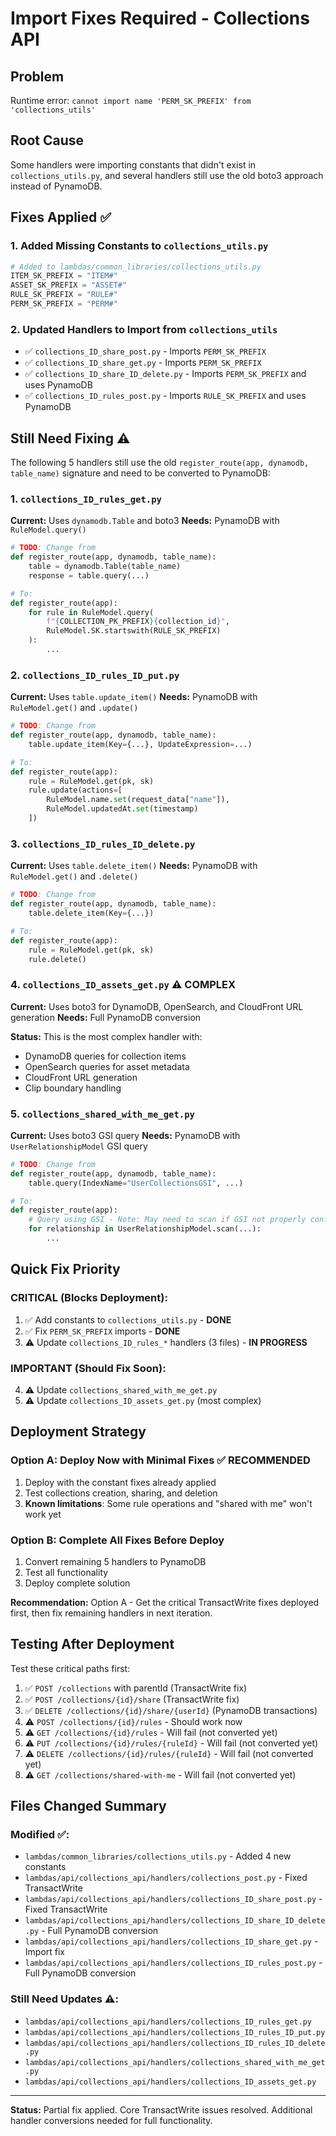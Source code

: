 # Import Fixes Required - Collections API

## Problem

Runtime error: `cannot import name 'PERM_SK_PREFIX' from 'collections_utils'`

## Root Cause

Some handlers were importing constants that didn't exist in `collections_utils.py`, and several handlers still use the old boto3 approach instead of PynamoDB.

## Fixes Applied ✅

### 1. Added Missing Constants to `collections_utils.py`

```python
# Added to lambdas/common_libraries/collections_utils.py
ITEM_SK_PREFIX = "ITEM#"
ASSET_SK_PREFIX = "ASSET#"
RULE_SK_PREFIX = "RULE#"
PERM_SK_PREFIX = "PERM#"
```

### 2. Updated Handlers to Import from `collections_utils`

- ✅ `collections_ID_share_post.py` - Imports `PERM_SK_PREFIX`
- ✅ `collections_ID_share_get.py` - Imports `PERM_SK_PREFIX`
- ✅ `collections_ID_share_ID_delete.py` - Imports `PERM_SK_PREFIX` and uses PynamoDB
- ✅ `collections_ID_rules_post.py` - Imports `RULE_SK_PREFIX` and uses PynamoDB

## Still Need Fixing ⚠️

The following 5 handlers still use the old `register_route(app, dynamodb, table_name)` signature and need to be converted to PynamoDB:

### 1. `collections_ID_rules_get.py`

**Current:** Uses `dynamodb.Table` and boto3
**Needs:** PynamoDB with `RuleModel.query()`

```python
# TODO: Change from
def register_route(app, dynamodb, table_name):
    table = dynamodb.Table(table_name)
    response = table.query(...)

# To:
def register_route(app):
    for rule in RuleModel.query(
        f"{COLLECTION_PK_PREFIX}{collection_id}",
        RuleModel.SK.startswith(RULE_SK_PREFIX)
    ):
        ...
```

### 2. `collections_ID_rules_ID_put.py`

**Current:** Uses `table.update_item()`
**Needs:** PynamoDB with `RuleModel.get()` and `.update()`

```python
# TODO: Change from
def register_route(app, dynamodb, table_name):
    table.update_item(Key={...}, UpdateExpression=...)

# To:
def register_route(app):
    rule = RuleModel.get(pk, sk)
    rule.update(actions=[
        RuleModel.name.set(request_data["name"]),
        RuleModel.updatedAt.set(timestamp)
    ])
```

### 3. `collections_ID_rules_ID_delete.py`

**Current:** Uses `table.delete_item()`
**Needs:** PynamoDB with `RuleModel.get()` and `.delete()`

```python
# TODO: Change from
def register_route(app, dynamodb, table_name):
    table.delete_item(Key={...})

# To:
def register_route(app):
    rule = RuleModel.get(pk, sk)
    rule.delete()
```

### 4. `collections_ID_assets_get.py` ⚠️ COMPLEX

**Current:** Uses boto3 for DynamoDB, OpenSearch, and CloudFront URL generation
**Needs:** Full PynamoDB conversion

**Status:** This is the most complex handler with:

- DynamoDB queries for collection items
- OpenSearch queries for asset metadata
- CloudFront URL generation
- Clip boundary handling

### 5. `collections_shared_with_me_get.py`

**Current:** Uses boto3 GSI query
**Needs:** PynamoDB with `UserRelationshipModel` GSI query

```python
# TODO: Change from
def register_route(app, dynamodb, table_name):
    table.query(IndexName="UserCollectionsGSI", ...)

# To:
def register_route(app):
    # Query using GSI - Note: May need to scan if GSI not properly configured in model
    for relationship in UserRelationshipModel.scan(...):
        ...
```

## Quick Fix Priority

### CRITICAL (Blocks Deployment):

1. ✅ Add constants to `collections_utils.py` - **DONE**
2. ✅ Fix `PERM_SK_PREFIX` imports - **DONE**
3. ⚠️ Update `collections_ID_rules_*` handlers (3 files) - **IN PROGRESS**

### IMPORTANT (Should Fix Soon):

4. ⚠️ Update `collections_shared_with_me_get.py`
5. ⚠️ Update `collections_ID_assets_get.py` (most complex)

## Deployment Strategy

### Option A: Deploy Now with Minimal Fixes ✅ RECOMMENDED

1. Deploy with the constant fixes already applied
2. Test collections creation, sharing, and deletion
3. **Known limitations**: Some rule operations and "shared with me" won't work yet

### Option B: Complete All Fixes Before Deploy

1. Convert remaining 5 handlers to PynamoDB
2. Test all functionality
3. Deploy complete solution

**Recommendation:** Option A - Get the critical TransactWrite fixes deployed first, then fix remaining handlers in next iteration.

## Testing After Deployment

Test these critical paths first:

1. ✅ `POST /collections` with parentId (TransactWrite fix)
2. ✅ `POST /collections/{id}/share` (TransactWrite fix)
3. ✅ `DELETE /collections/{id}/share/{userId}` (PynamoDB transactions)
4. ⚠️ `POST /collections/{id}/rules` - Should work now
5. ⚠️ `GET /collections/{id}/rules` - Will fail (not converted yet)
6. ⚠️ `PUT /collections/{id}/rules/{ruleId}` - Will fail (not converted yet)
7. ⚠️ `DELETE /collections/{id}/rules/{ruleId}` - Will fail (not converted yet)
8. ⚠️ `GET /collections/shared-with-me` - Will fail (not converted yet)

## Files Changed Summary

### Modified ✅:

- `lambdas/common_libraries/collections_utils.py` - Added 4 new constants
- `lambdas/api/collections_api/handlers/collections_post.py` - Fixed TransactWrite
- `lambdas/api/collections_api/handlers/collections_ID_share_post.py` - Fixed TransactWrite
- `lambdas/api/collections_api/handlers/collections_ID_share_ID_delete.py` - Full PynamoDB conversion
- `lambdas/api/collections_api/handlers/collections_ID_share_get.py` - Import fix
- `lambdas/api/collections_api/handlers/collections_ID_rules_post.py` - Full PynamoDB conversion

### Still Need Updates ⚠️:

- `lambdas/api/collections_api/handlers/collections_ID_rules_get.py`
- `lambdas/api/collections_api/handlers/collections_ID_rules_ID_put.py`
- `lambdas/api/collections_api/handlers/collections_ID_rules_ID_delete.py`
- `lambdas/api/collections_api/handlers/collections_shared_with_me_get.py`
- `lambdas/api/collections_api/handlers/collections_ID_assets_get.py`

---

**Status:** Partial fix applied. Core TransactWrite issues resolved. Additional handler conversions needed for full functionality.
